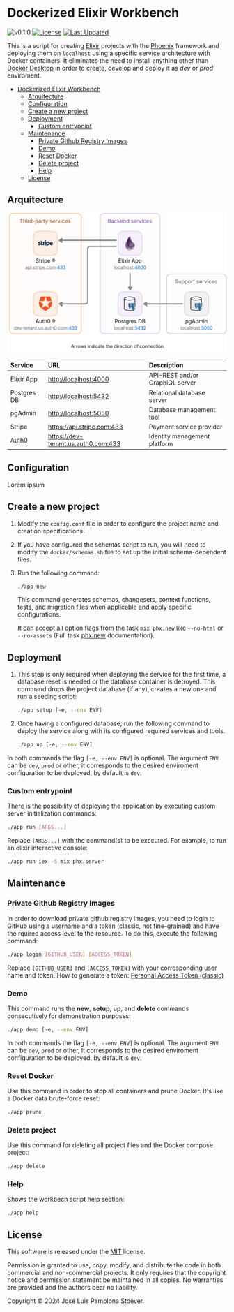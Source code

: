 <!-- markdownlint-disable MD033 -->

# Dockerized Elixir Workbench

![v0.1.0](https://img.shields.io/badge/version-0.1.0-white.svg?style=flat-square&color=lightgray)
[![License](https://img.shields.io/github/license/JosePamplona/Dockerized-Elixir-Workbench?style=flat-square)](https://github.com/JosePamplona/Dockerized-Elixir-Workbench/blob/main/LICENSE.md)
[![Last Updated](https://img.shields.io/github/last-commit/JosePamplona/Dockerized-Elixir-Workbench.svg?style=flat-square)](https://github.com/JosePamplona/Dockerized-Elixir-Workbench/commits/main)

This is a script for creating [Elixir](https://elixir-lang.org/) projects with the [Phoenix](https://www.phoenixframework.org/) framework and deploying them on `localhost` using a specific service architecture with Docker containers. It eliminates the need to install anything other than [Docker Desktop](https://www.docker.com/products/docker-desktop/) in order to create, develop and deploy it as *dev* or *prod* enviroment.

- [Dockerized Elixir Workbench](#dockerized-elixir-workbench)
  - [Arquitecture](#arquitecture)
  - [Configuration](#configuration)
  - [Create a new project](#create-a-new-project)
  - [Deployment](#deployment)
    - [Custom entrypoint](#custom-entrypoint)
  - [Maintenance](#maintenance)
    - [Private Github Registry Images](#private-github-registry-images)
    - [Demo](#demo)
    - [Reset Docker](#reset-docker)
    - [Delete project](#delete-project)
    - [Help](#help)
  - [License](#license)

## Arquitecture

<p align="center"><img alt="arquitecture diagram" src="assets/arq.svg"></p>

| Service  | URL | Description |
| :-- | :-- | :-- |
| Elixir App  | <http://localhost:4000> | API-REST and/or GraphiQL server |
| Postgres DB | <http://localhost:5432> | Relational database server |
| pgAdmin     | <http://localhost:5050> | Database management tool |
| Stripe      | <https://api.stripe.com:433> | Payment service provider |
| Auth0       | <https://dev-tenant.us.auth0.com:433> | Identity management platform |

## Configuration

Lorem ipsum

## Create a new project

1. Modify the `config.conf` file in order to configure the project name and creation specifications.

2. If you have configured the schemas script to run, you will need to modify the `docker/schemas.sh` file to set up the initial schema-dependent files.

3. Run the following command:

    ```sh
    ./app new
    ```

    This command generates schemas, changesets, context functions, tests, and migration files when applicable and apply specific configurations.

    It can accept all option flags from the task `mix phx.new` like `--no-html` or `--no-assets` (Full task [phx.new](https://hexdocs.pm/phoenix/Mix.Tasks.Phx.New.html) documentation).

## Deployment

1. This step is only required when deploying the service for the first time, a database reset is needed or the database container is detroyed. This command drops the project database (if any), creates a new one and run a seeding script:

    ```sh
    ./app setup [-e, --env ENV]
    ```

1. Once having a configured database, run the following command to deploy the service along with its configured required services and tools.

    ```sh
    ./app up [-e, --env ENV]
    ```

In both commands the flag `[-e, --env ENV]` is optional. The argument `ENV` can be `dev`, `prod` or other, it corresponds to the desired enviroment configuration to be deployed, by default is `dev`.

### Custom entrypoint

There is the possibility of deploying the application by executing custom server initialization commands:

```sh
./app run [ARGS...]
```

Replace `[ARGS...]` with the command(s) to be executed. For example, to run an elixir interactive console:

```sh
./app run iex -S mix phx.server
```

## Maintenance

### Private Github Registry Images

In order to download private github registry images, you need to login to GitHub using a username and a token (classic, not fine-grained) and have the rquired access level to the resource. To do this, execute the following command:

```sh
./app login [GITHUB_USER] [ACCESS_TOKEN]
```

Replace `[GITHUB_USER]` and `[ACCESS_TOKEN]` with your corresponding user name and token. How to generate a token: [Personal Access Token (classic)](https://docs.github.com/en/authentication/keeping-your-account-and-data-secure/managing-your-personal-access-tokens#creating-a-personal-access-token-classic)

### Demo

This command runs the **new**, **setup**, **up**, and **delete** commands consecutively for demonstration purposes:

```sh
./app demo [-e, --env ENV]
```

In both commands the flag `[-e, --env ENV]` is optional. The argument `ENV` can be `dev`, `prod` or other, it corresponds to the desired enviroment configuration to be deployed, by default is `dev`.

### Reset Docker

Use this command in order to stop all containers and prune Docker. It's like a Docker data brute-force reset:

```sh
./app prune
```

### Delete project

Use this command for deleting all project files and the Docker compose project:

```sh
./app delete
```

### Help

Shows the workbech script help section:

```sh
./app help
```

## License

This software is released under the [MIT](https://mit-license.org/) license.

Permission is granted to use, copy, modify, and distribute the code in both commercial and non-commercial projects. It only requires that the copyright notice and permission statement be maintained in all copies. No warranties are provided and the authors bear no liability.

Copyright © 2024 José Luis Pamplona Stoever.
